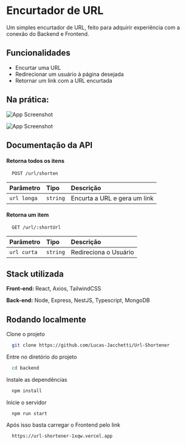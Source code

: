 
# Encurtador de URL

Um simples encurtador de URL, feito para adquirir experiência com a conexão do Backend e Frontend.


## Funcionalidades

- Encurtar uma URL
- Redirecionar um usuário à página desejada
- Retornar um link com a URL encurtada


## Na prática:

![App Screenshot](https://i.postimg.cc/QdgtvnMX/imagem-2025-06-02-002443843.png)

![App Screenshot](https://i.postimg.cc/yNdD9yVs/imagem-2025-06-02-002614293.png)


## Documentação da API

#### Retorna todos os itens

```http
  POST /url/shorten
```

| Parâmetro   | Tipo       | Descrição                           |
| :---------- | :--------- | :---------------------------------- |
| `url longa` | `string` | Encurta a URL e gera um link |

#### Retorna um item

```http
  GET /url/:shortUrl
```

| Parâmetro   | Tipo       | Descrição                                   |
| :---------- | :--------- | :------------------------------------------ |
| `url curta`      | `string` | Redireciona o Usuário |



## Stack utilizada

**Front-end:** React, Axios, TailwindCSS

**Back-end:** Node, Express, NestJS, Typescript, MongoDB


## Rodando localmente

Clone o projeto

```bash
  git clone https://github.com/Lucas-Jacchetti/Url-Shortener
```

Entre no diretório do projeto

```bash
  cd backend
```

Instale as dependências

```bash
  npm install
```

Inicie o servidor

```bash
  npm run start
```
Após isso basta carregar o Frontend pelo link

```bash
  https://url-shortener-1xqw.vercel.app
```
